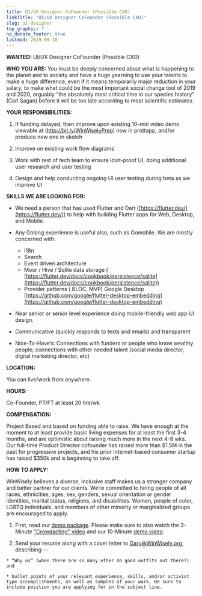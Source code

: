 ```yaml
---
title: UI/UX Designer CoFounder (Possible CXO)
linkTitle: "UI/UX Designer CoFounder (Possible CXO)"
slug: ui-designer
top_graphic: 7
no_donate_footer: true
lastmod: 2019-09-18
---
```


**WANTED:** UI/UX Designer CoFounder (Possible CXO)

**WHO YOU ARE:** You must be deeply concerned about what is happening to the planet and to society and have a huge yearning to use your talents to make a huge difference, even if it means temporarily major reduction in your salary, to make what could be the most important social change tool of 2019 and 2020, arguably “the absolutely most critical time in our species history” (Carl Sagan)  before it will be too late according to most scientific estimates.

**YOUR RESPONSIBILITIES:**

  1. If funding delayed, then improve upon existing 10-min video demo viewable at (http://bit.ly/WinWiselyPrep) now in prottapp, and/or produce new one in sketch

  2. Improve on existing work flow diagrams

  3. Work with rest of tech team to ensure idiot-proof UI, doing additional user research and user testing

  4. Design and help conducting ongoing UI user testing during beta as we improve UI

**SKILLS WE ARE LOOKING FOR:**

- We need a person that has used Flutter and Dart ([https://flutter.dev/](https://flutter.dev/)) to help with building Flutter apps for Web, Desktop, and Mobile.

- Any Golang experience is useful also, such as Gomobile. We are mostly concerned with:
  - I18n
  - Search
  - Event driven architecture
  - Moor / Hive / Sqlite data storage ( [https://flutter.dev/docs/cookbook/persistence/sqlite](https://flutter.dev/docs/cookbook/persistence/sqlite))
  - Provider patterns ( BLOC, MVP)
  Google Desktop [https://github.com/google/flutter-desktop-embedding](https://github.com/google/flutter-desktop-embedding)

- Near senior or senior level experience doing mobile-friendly web app UI design. 

- Communicative (quickly responds to texts and emails) and transparent

- Nice-To-Have’s: Connections with funders or people who know wealthy people; connections with other needed talent (social media director, digital marketing director, etc)

**LOCATION:**

You can live/work from anywhere.

**HOURS:**

Co-Founder, PT/FT at least 20 hrs/wk

**COMPENSATION:**

Project Based and based on funding able to raise. We have enough at the moment to at least provide basic living expenses for at least the first 3-4 months, and are optimistic about raising much more in the next 4-8 wks. Our full-time Product Director cofounder has raised more than $1.5M in the past for progressive projects, and his prior Internet-based consumer startup has raised $350k and is beginning to take off.

**HOW TO APPLY:**

WinWisely believes a diverse, inclusive staff makes us a stronger company and better partner for our clients. We’re committed to hiring people of all races, ethnicities, ages, sex, genders, sexual orientation or gender identities, marital status, religions, and disabilities. Women, people of color, LGBTQ individuals, and members of other minority or marginalized groups are encouraged to apply.

  1. First, read our [demo package](http://bit.ly/WinWiselyPrep). Please make sure to also watch the 3-Minute ["Crowdacting" video](http://bit.ly/crowdacting) and our 10-Minute [demo video](http://bit.ly/WinWiselyZoomDemo6).

  2. Send your resume along with a cover letter to [Gary@WinWisely.org](mailto:Gary@WinWisely.org), describing --

    * “Why us” (when there are so many other do good outfits out there?) and

    * bullet points of your relevant experience, skills, and/or activist type accomplishments, as well as samples of your work. Be sure to include position you are applying for in the subject line.
